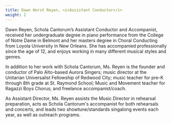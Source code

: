 ```yaml
---
title: Dawn Horst Reyen, <i>Assistant Conductor</i>
weight: 2
---
```


Dawn Reyen, Schola Cantorum’s Assistant Conductor and Accompanist, received her
undergraduate degree in piano performance from the College of Notre Dame in
Belmont and her masters degree in Choral Conducting from Loyola University in
New Orleans. She has accompanied professionally since the age of 12, and enjoys
working in many different musical styles and genres.

In addition to her work with Schola Cantorum, Ms. Reyen is the founder and
conductor of Palo Alto-based Aurora Singers; music director at the Unitarian
Universalist Fellowship of Redwood City; music teacher for pre-K through 8th
grade at St. Raymond School; Music and Movement teacher for Ragazzi Boys Chorus;
and freelance accompanist/coach. 

As Assistant Director, Ms. Reyen assists the Music Director in rehearsal
preparation, acts as Schola Cantorum's accompanist for both rehearsals and
concerts, and leads two showtune/standards singalong events each year, as well
as outreach programs.
